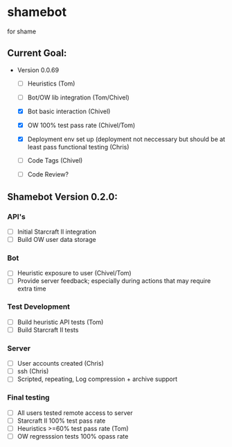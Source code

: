 # shamebot
for shame

## Current Goal:
* Version 0.0.69
  - [ ] Heuristics (Tom)
  - [ ] Bot/OW lib integration (Tom/Chivel)
  - [X] Bot basic interaction (Chivel)
  - [X] OW 100% test pass rate (Chivel/Tom)
  - [X] Deployment env set up (deployment not neccessary but should be at least pass functional testing (Chris) 
  - [ ] Code Tags (Chivel)
  - [ ] Code Review?



## Shamebot Version 0.2.0:

### API's
- [ ] Initial Starcraft II integration
- [ ] Build OW user data storage 

### Bot
- [ ] Heuristic exposure to user (Chivel/Tom)
- [ ] Provide server feedback; especially during actions that may require extra time

### Test Development 
- [ ] Build heuristic API  tests (Tom) 
- [ ] Build Starcraft II tests 

### Server
- [ ] User accounts created (Chris)
- [ ] ssh (Chris)
- [ ] Scripted, repeating, Log compression + archive support

### Final testing
- [ ] All users tested remote access to server
- [ ] Starcraft II 100% test pass rate
- [ ] Heuristics >=60% test pass rate (Tom)
- [ ] OW regresssion tests 100% opass rate
